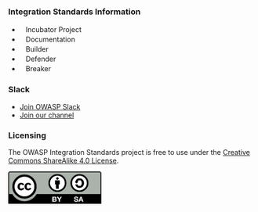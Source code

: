 ### Integration Standards Information

* <i class="fas fa-egg" style="font-size: 1.2em; color:#3468AC;"></i><span style="font-size:1.0em;padding-left:12px;">Incubator Project</span>
* <i class="fas fa-book" style="font-size: 1.2em; color:#233e81;"></i><span style="font-size:1.0em;padding-left:12px;">Documentation</span>
* <i class="fas fa-toolbox" style="font-size: 1.2em; color:#233e81;"></i><span style="font-size:1.0em;padding-left:12px;">Builder</span> 
* <i class="fas fa-shield-alt" style="font-size: 1.2em; color:#233e81;"></i><span style="font-size:1.0em;padding-left:12px;">Defender</span>
* <i class="fas fa-hammer" style="font-size: 1.2em; color:#233e81;"></i><span style="font-size:1.0em;padding-left:12px;">Breaker</span>

### Slack

* [Join OWASP Slack](https://owasp-slack.herokuapp.com/)
* [Join our channel](https://owasp.slack.com/archives/CPMEWT342)

### Licensing

The OWASP Integration Standards project is free to use under the [Creative Commons ShareAlike 4.0 License](https://creativecommons.org/licenses/by-sa/4.0/legalcode).

![CC License](assets/images/cc_license_small.png)